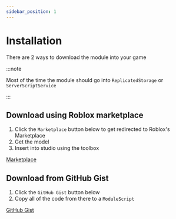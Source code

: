 ```yaml
---
sidebar_position: 1
---
```


# Installation

There are 2 ways to download the module into your game

:::note

Most of the time the module should go into `ReplicatedStorage` or `ServerScriptService`

:::

## Download using Roblox marketplace

1. Click the `Marketplace` button below to get redirected to Roblox's Marketplace
2. Get the model
3. Insert into studio using the toolbox

<a class="button button--primary" href="https://create.roblox.com/marketplace/asset/7482594999/GIF-Player" target="_blank">Marketplace</a>

## Download from GitHub Gist

1. Click the `GitHub Gist` button below
2. Copy all of the code from there to a `ModuleScript`

<a class="button button--primary" href="https://gist.github.com/Gabys2005/8e5f4c0626061fd2d8b60065749ee05d" target="_blank">GitHub Gist</a>
